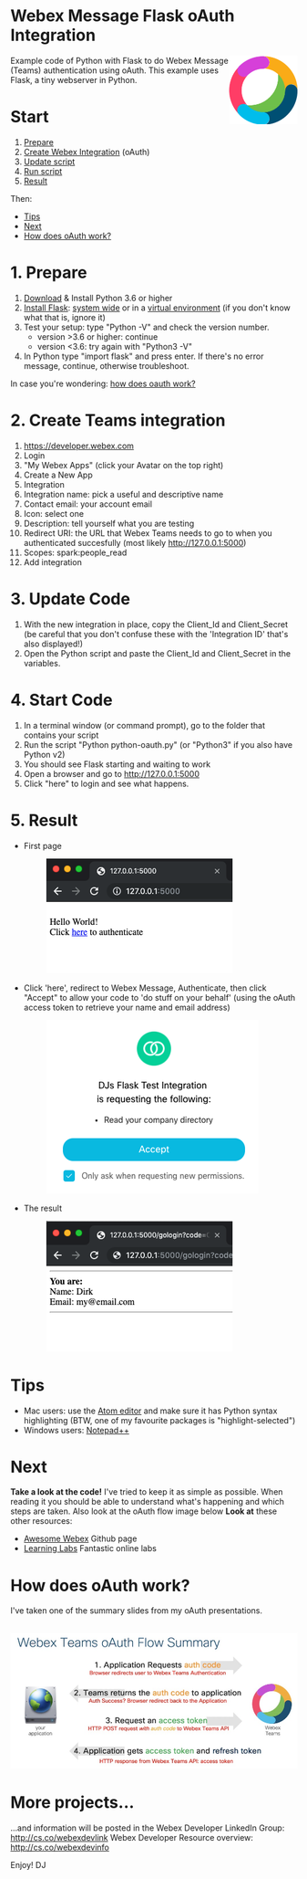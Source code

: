 # Webex Message Flask oAuth Integration
<img src="https://raw.githubusercontent.com/DJF3/Webex-Teams-Flask-oAuth/master/images/logo-webex-teams.png" width="120px" align="right"/>Example code of Python with Flask to do Webex Message (Teams) authentication using oAuth.
This example uses Flask, a tiny webserver in Python.

# Start 
1. [Prepare](#1prepare)
2. [Create Webex Integration](#2create) (oAuth)
3. [Update script](#3updatecode)
4. [Run script](#4startcode)
5. [Result](#result)

Then:

- [Tips](#tips)
- [Next](#next)
- [How does oAuth work?](#how)


<a name="1prepare"/>

# 1. Prepare
1. [Download](https://www.python.org/downloads/) & Install Python 3.6 or higher
2. [Install Flask](http://flask.pocoo.org/docs/1.0/installation/): [system wide](http://flask.pocoo.org/docs/1.0/installation/#install-flask) or in a 
[virtual environment](http://flask.pocoo.org/docs/1.0/installation/#virtual-environments) (if you don't know what that is, ignore it)
3. Test your setup: type "Python -V" and check the version number. 
	- version >3.6 or higher: continue
	- version <3.6: try again with "Python3 -V"
4. In Python type "import flask" and press enter. If there's no error message, continue, otherwise troubleshoot.

In case you're wondering: [how does oauth work?](#how)




<a name="2create"/>

# 2. Create Teams integration

1. https://developer.webex.com
2. Login 
3. "My Webex Apps" (click your Avatar on the top right)
4. Create a New App
5. Integration
  1. Integration name: pick a useful and descriptive name
  2. Contact email: your account email
  3. Icon: select one
  4. Description: tell yourself what you are testing
  5. Redirect URI: the URL that Webex Teams needs to go to when you authenticated succesfully 
  (most likely http://127.0.0.1:5000)
  6. Scopes: spark:people_read
  7. Add integration


<a name="3updatecode"/>

# 3. Update Code

1. With the new integration in place, copy the Client_Id and Client_Secret (be careful that you don't confuse 
these with the 'Integration ID' that's also displayed!)
2. Open the Python script and paste the Client_Id and Client_Secret in the variables.


<a name="4startcode"/>

# 4. Start Code
1. In a terminal window (or command prompt), go to the folder that contains your script
2. Run the script "Python python-oauth.py"  (or "Python3" if you also have Python v2)
3. You should see Flask starting and waiting to work
4. Open a browser and go to http://127.0.0.1:5000
5. Click "here" to login and see what happens.



<a name="result"/>

# 5. Result

- First page

&nbsp;&nbsp;&nbsp;&nbsp;&nbsp;&nbsp;&nbsp;&nbsp;&nbsp;&nbsp;&nbsp;&nbsp;&nbsp;&nbsp;&nbsp;&nbsp;<img src="https://raw.githubusercontent.com/DJF3/Webex-Teams-Flask-oAuth/master/images/step1-clickhere.png" width=""/>

- Click 'here', redirect to Webex Message, Authenticate, then click "Accept" to allow your code to 'do stuff on your behalf' (using the oAuth access token to retrieve your name and email address)

&nbsp;&nbsp;&nbsp;&nbsp;&nbsp;&nbsp;&nbsp;&nbsp;&nbsp;&nbsp;&nbsp;&nbsp;&nbsp;&nbsp;&nbsp;&nbsp;<img src="https://raw.githubusercontent.com/DJF3/Webex-Teams-Flask-oAuth/master/images/step2-authandaccept.png" width=""/>

- The result

&nbsp;&nbsp;&nbsp;&nbsp;&nbsp;&nbsp;&nbsp;&nbsp;&nbsp;&nbsp;&nbsp;&nbsp;&nbsp;&nbsp;&nbsp;&nbsp;<img src="https://raw.githubusercontent.com/DJF3/Webex-Teams-Flask-oAuth/master/images/step3-yourinfo.png" width=""/>




<a name="tips"/>

# Tips

- Mac users: use the [Atom editor](https://atom.io/) and make sure it has Python syntax highlighting
   (BTW, one of my favourite packages is "highlight-selected")
- Windows users: [Notepad++](https://notepad-plus-plus.org/download/v7.7.html) 



<a name="next"/>

# Next

**Take a look at the code!** I've tried to keep it as simple as possible. When reading it you should be able to understand what's happening and which steps are taken. Also look at the oAuth flow image below
**Look at** these other resources:
- [Awesome Webex](https://github.com/CiscoDevNet/awesome-webex) Github page
- [Learning Labs](https://learninglabs.cisco.com) Fantastic online labs




<a name="how"/>

# How does oAuth work?

I've taken one of the summary slides from my oAuth presentations. 

&nbsp;&nbsp;&nbsp;&nbsp;&nbsp;&nbsp;&nbsp;&nbsp;&nbsp;&nbsp;&nbsp;&nbsp;&nbsp;&nbsp;&nbsp;&nbsp;&nbsp;&nbsp;&nbsp;&nbsp;&nbsp;&nbsp;&nbsp;&nbsp;&nbsp;<img src="images/webex-teams-oauth-flow.jpg" width="700px">          




# More projects...
...and information will be posted in the Webex Developer LinkedIn Group: http://cs.co/webexdevlink
Webex Developer Resource overview: http://cs.co/webexdevinfo


Enjoy!
DJ









